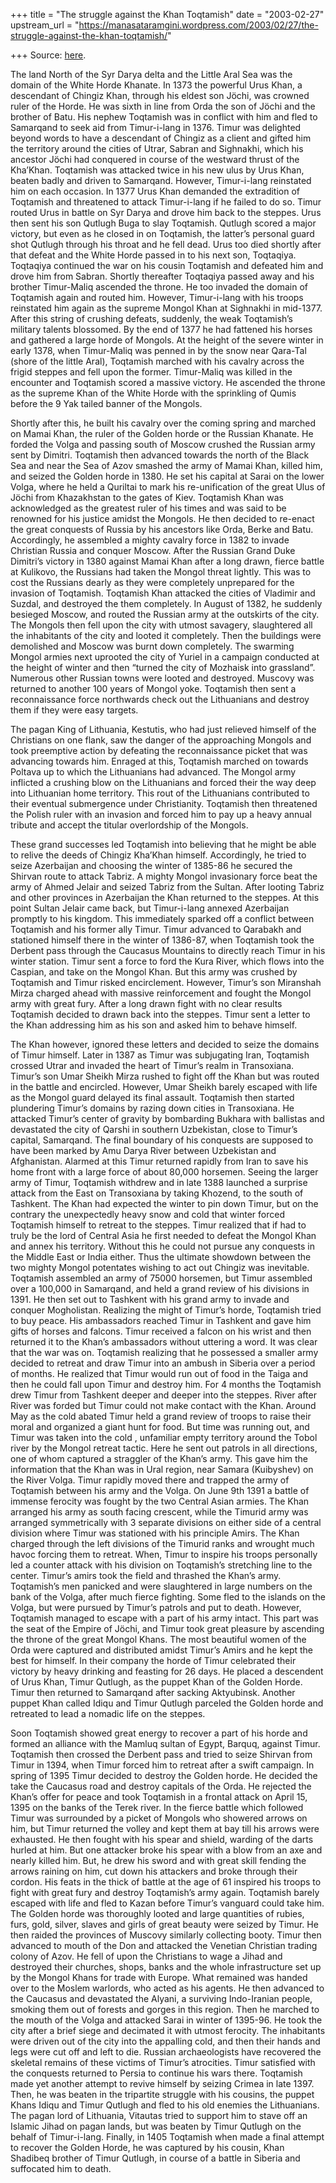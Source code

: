 +++
title = "The struggle against the Khan Toqtamish"
date = "2003-02-27"
upstream_url = "https://manasataramgini.wordpress.com/2003/02/27/the-struggle-against-the-khan-toqtamish/"

+++
Source: [here](https://manasataramgini.wordpress.com/2003/02/27/the-struggle-against-the-khan-toqtamish/).

The land North of the Syr Darya delta and the Little Aral Sea was the
domain of the White Horde Khanate. In 1373 the powerful Urus Khan, a
descendant of Chingiz Khan, through his eldest son Jöchi, was crowned
ruler of the Horde. He was sixth in line from Orda the son of Jöchi and
the brother of Batu. His nephew Toqtamish was in conflict with him and
fled to Samarqand to seek aid from Timur-i-lang in 1376. Timur was
delighted beyond words to have a descendant of Chingiz as a client and
gifted him the territory around the cities of Utrar, Sabran and
Sighnakhi, which his ancestor Jöchi had conquered in course of the
westward thrust of the Kha’Khan. Toqtamish was attacked twice in his new
ulus by Urus Khan, beaten badly and driven to Samarqand. However,
Timur-i-lang reinstated him on each occasion. In 1377 Urus Khan demanded
the extradition of Toqtamish and threatened to attack Timur-i-lang if he
failed to do so. Timur routed Urus in battle on Syr Darya and drove him
back to the steppes. Urus then sent his son Qutlugh Buga to slay
Toqtamish. Qutlugh scored a major victory, but even as he closed in on
Toqtamish, the latter’s personal guard shot Qutlugh through his throat
and he fell dead. Urus too died shortly after that defeat and the White
Horde passed in to his next son, Toqtaqiya. Toqtaqiya continued the war
on his cousin Toqtamish and defeated him and drove him from Sabran.
Shortly thereafter Toqtaqiya passed away and his brother Timur-Maliq
ascended the throne. He too invaded the domain of Toqtamish again and
routed him. However, Timur-i-lang with his troops reinstated him again
as the supreme Mongol Khan at Sighnakhi in mid-1377. After this string
of crushing defeats, suddenly, the weak Toqtamish’s military talents
blossomed. By the end of 1377 he had fattened his horses and gathered a
large horde of Mongols. At the height of the severe winter in early
1378, when Timur-Maliq was penned in by the snow near Qara-Tal (shore of
the little Aral), Toqtamish marched with his cavalry across the frigid
steppes and fell upon the former. Timur-Maliq was killed in the
encounter and Toqtamish scored a massive victory. He ascended the throne
as the supreme Khan of the White Horde with the sprinkling of Qumis
before the 9 Yak tailed banner of the Mongols.

Shortly after this, he built his cavalry over the coming spring and
marched on Mamai Khan, the ruler of the Golden horde or the Russian
Khanate. He forded the Volga and passing south of Moscow crushed the
Russian army sent by Dimitri. Toqtamish then advanced towards the north
of the Black Sea and near the Sea of Azov smashed the army of Mamai
Khan, killed him, and seized the Golden horde in 1380. He set his
capital at Sarai on the lower Volga, where he held a Quriltai to mark
his re-unification of the great Ulus of Jöchi from Khazakhstan to the
gates of Kiev. Toqtamish Khan was acknowledged as the greatest ruler of
his times and was said to be renowned for his justice amidst the
Mongols. He then decided to re-enact the great conquests of Russia by
his ancestors like Orda, Berke and Batu. Accordingly, he assembled a
mighty cavalry force in 1382 to invade Christian Russia and conquer
Moscow. After the Russian Grand Duke Dimitri’s victory in 1380 against
Mamai Khan after a long drawn, fierce battle at Kulikovo, the Russians
had taken the Mongol threat lightly. This was to cost the Russians
dearly as they were completely unprepared for the invasion of Toqtamish.
Toqtamish Khan attacked the cities of Vladimir and Suzdal, and destroyed
the them completely. In August of 1382, he suddenly besieged Moscow, and
routed the Russian army at the outskirts of the city. The Mongols then
fell upon the city with utmost savagery, slaughtered all the inhabitants
of the city and looted it completely. Then the buildings were demolished
and Moscow was burnt down completely. The swarming Mongol armies next
uprooted the city of Yuriel in a campaign conducted at the height of
winter and then “turned the city of Mozhaisk into grassland”. Numerous
other Russian towns were looted and destroyed. Muscovy was returned to
another 100 years of Mongol yoke. Toqtamish then sent a reconnaissance
force northwards check out the Lithuanians and destroy them if they were
easy targets.

The pagan King of Lithuania, Kestutis, who had just relieved himself of
the Christians on one flank, saw the danger of the approaching Mongols
and took preemptive action by defeating the reconnaissance picket that
was advancing towards him. Enraged at this, Toqtamish marched on towards
Poltava up to which the Lithuanians had advanced. The Mongol army
inflicted a crushing blow on the Lithuanians and forced their the way
deep into Lithuanian home territory. This rout of the Lithuanians
contributed to their eventual submergence under Christianity. Toqtamish
then threatened the Polish ruler with an invasion and forced him to pay
up a heavy annual tribute and accept the titular overlordship of the
Mongols.

These grand successes led Toqtamish into believing that he might be able
to relive the deeds of Chingiz Kha’Khan himself. Accordingly, he tried
to seize Azerbaijan and choosing the winter of 1385-86 he secured the
Shirvan route to attack Tabriz. A mighty Mongol invasionary force beat
the army of Ahmed Jelair and seized Tabriz from the Sultan. After
looting Tabriz and other provinces in Azerbaijan the Khan returned to
the steppes. At this point Sultan Jelair came back, but Timur-i-lang
annexed Azerbaijan promptly to his kingdom. This immediately sparked off
a conflict between Toqtamish and his former ally Timur. Timur advanced
to Qarabakh and stationed himself there in the winter of 1386-87, when
Toqtamish took the Derbent pass through the Caucasus Mountains to
directly reach Timur in his winter station. Timur sent a force to ford
the Kura River, which flows into the Caspian, and take on the Mongol
Khan. But this army was crushed by Toqtamish and Timur risked
encirclement. However, Timur’s son Miranshah Mirza charged ahead with
massive reinforcement and fought the Mongol army with great fury. After
a long drawn fight with no clear results Toqtamish decided to drawn back
into the steppes. Timur sent a letter to the Khan addressing him as his
son and asked him to behave himself.

The Khan however, ignored these letters and decided to seize the domains
of Timur himself. Later in 1387 as Timur was subjugating Iran, Toqtamish
crossed Utrar and invaded the heart of Timur’s realm in Transoxiana.
Timur’s son Umar Sheikh Mirza rushed to fight off the Khan but was
routed in the battle and encircled. However, Umar Sheikh barely escaped
with life as the Mongol guard delayed its final assault. Toqtamish then
started plundering Timur’s domains by razing down cities in Transoxiana.
He attacked Timur’s center of gravity by bombarding Bukhara with
ballistas and devastated the city of Qarshi in southern Uzbekistan,
close to Timur’s capital, Samarqand. The final boundary of his conquests
are supposed to have been marked by Amu Darya River between Uzbekistan
and Afghanistan. Alarmed at this Timur returned rapidly from Iran to
save his home front with a large force of about 80,000 horsemen. Seeing
the larger army of Timur, Toqtamish withdrew and in late 1388 launched a
surprise attack from the East on Transoxiana by taking Khozend, to the
south of Tashkent. The Khan had expected the winter to pin down Timur,
but on the contrary the unexpectedly heavy snow and cold that winter
forced Toqtamish himself to retreat to the steppes. Timur realized that
if had to truly be the lord of Central Asia he first needed to defeat
the Mongol Khan and annex his territory. Without this he could not
pursue any conquests in the Middle East or India either. Thus the
ultimate showdown between the two mighty Mongol potentates wishing to
act out Chingiz was inevitable. Toqtamish assembled an army of 75000
horsemen, but Timur assembled over a 100,000 in Samarqand, and held a
grand review of his divisions in 1391. He then set out to Tashkent with
his grand army to invade and conquer Mogholistan. Realizing the might of
Timur’s horde, Toqtamish tried to buy peace. His ambassadors reached
Timur in Tashkent and gave him gifts of horses and falcons. Timur
received a falcon on his wrist and then returned it to the Khan’s
ambassadors without uttering a word. It was clear that the war was on.
Toqtamish realizing that he possessed a smaller army decided to retreat
and draw Timur into an ambush in Siberia over a period of months. He
realized that Timur would run out of food in the Taiga and then he could
fall upon Timur and destroy him. For 4 months the Toqtamish drew Timur
from Tashkent deeper and deeper into the steppes. River after River was
forded but Timur could not make contact with the Khan. Around May as the
cold abated Timur held a grand review of troops to raise their moral and
organized a giant hunt for food. But time was running out, and Timur was
taken into the cold , unfamiliar empty territory around the Tobol river
by the Mongol retreat tactic. Here he sent out patrols in all
directions, one of whom captured a straggler of the Khan’s army. This
gave him the information that the Khan was in Ural region, near Samara
(Kuibyshev) on the River Volga. Timur rapidly moved there and trapped
the army of Toqtamish between his army and the Volga. On June 9th 1391 a
battle of immense ferocity was fought by the two Central Asian armies.
The Khan arranged his army as south facing crescent, while the Timurid
army was arranged symmetrically with 3 separate divisions on either side
of a central division where Timur was stationed with his principle
Amirs. The Khan charged through the left divisions of the Timurid ranks
and wrought much havoc forcing them to retreat. When, Timur to inspire
his troops personally led a counter attack with his division on
Toqtamish’s stretching line to the center. Timur’s amirs took the field
and thrashed the Khan’s army. Toqtamish’s men panicked and were
slaughtered in large numbers on the bank of the Volga, after much fierce
fighting. Some fled to the islands on the Volga, but were pursued by
Timur’s patrols and put to death. However, Toqtamish managed to escape
with a part of his army intact. This part was the seat of the Empire of
Jöchi, and Timur took great pleasure by ascending the throne of the
great Mongol Khans. The most beautiful women of the Orda were captured
and distributed amidst Timur’s Amirs and he kept the best for himself.
In their company the horde of Timur celebrated their victory by heavy
drinking and feasting for 26 days. He placed a descendent of Urus Khan,
Timur Qutlugh, as the puppet Khan of the Golden Horde. Timur then
returned to Samarqand after sacking Aktyubinsk. Another puppet Khan
called Idiqu and Timur Qutlugh parceled the Golden horde and retreated
to lead a nomadic life on the steppes.

Soon Toqtamish showed great energy to recover a part of his horde and
formed an alliance with the Mamluq sultan of Egypt, Barquq, against
Timur. Toqtamish then crossed the Derbent pass and tried to seize
Shirvan from Timur in 1394, when Timur forced him to retreat after a
swift campaign. In spring of 1395 Timur decided to destroy the Golden
horde. He decided the take the Caucasus road and destroy capitals of the
Orda. He rejected the Khan’s offer for peace and took Toqtamish in a
frontal attack on April 15, 1395 on the banks of the Terek river. In the
fierce battle which followed Timur was surrounded by a picket of Mongols
who showered arrows on him, but Timur returned the volley and kept them
at bay till his arrows were exhausted. He then fought with his spear and
shield, warding of the darts hurled at him. But one attacker broke his
spear with a blow from an axe and nearly killed him. But, he drew his
sword and with great skill fending the arrows raining on him, cut down
his attackers and broke through their cordon. His feats in the thick of
battle at the age of 61 inspired his troops to fight with great fury and
destroy Toqtamish’s army again. Toqtamish barely escaped with life and
fled to Kazan before Timur’s vanguard could take him. The Golden horde
was thoroughly looted and large quantities of rubies, furs, gold,
silver, slaves and girls of great beauty were seized by Timur. He then
raided the provinces of Muscovy similarly collecting booty. Timur then
advanced to mouth of the Don and attacked the Venetian Christian trading
colony of Azov. He fell of upon the Christians to wage a Jihad and
destroyed their churches, shops, banks and the whole infrastructure set
up by the Mongol Khans for trade with Europe. What remained was handed
over to the Moslem warlords, who acted as his agents. He then advanced
to the Caucasus and devastated the Alyani, a surviving Indo-Iranian
people, smoking them out of forests and gorges in this region. Then he
marched to the mouth of the Volga and attacked Sarai in winter of
1395-96. He took the city after a brief siege and decimated it with
utmost ferocity. The inhabitants were driven out of the city into the
appalling cold, and then their hands and legs were cut off and left to
die. Russian archaeologists have recovered the skeletal remains of these
victims of Timur’s atrocities. Timur satisfied with the conquests
returned to Persia to continue his wars there. Toqtamish made yet
another attempt to revive himself by seizing Crimea in late 1397. Then,
he was beaten in the tripartite struggle with his cousins, the puppet
Khans Idiqu and Timur Qutlugh and fled to his old enemies the
Lithuanians. The pagan lord of Lithuania, Vitautas tried to support him
to stave off an Islamic Jihad on pagan lands, but was beaten by Timur
Qutlugh on the behalf of Timur-i-lang. Finally, in 1405 Toqtamish when
made a final attempt to recover the Golden Horde, he was captured by his
cousin, Khan Shadibeq brother of Timur Qutlugh, in course of a battle in
Siberia and suffocated him to death.

